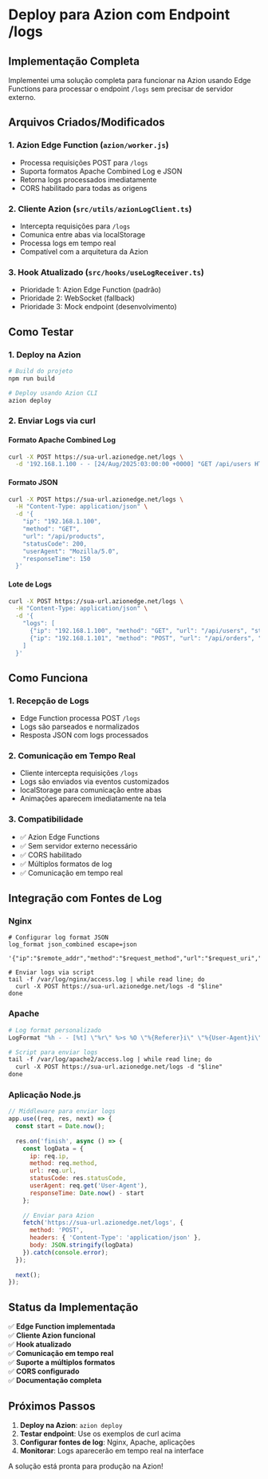 # Deploy para Azion com Endpoint /logs

## Implementação Completa

Implementei uma solução completa para funcionar na Azion usando Edge Functions para processar o endpoint `/logs` sem precisar de servidor externo.

## Arquivos Criados/Modificados

### 1. **Azion Edge Function** (`azion/worker.js`)
- Processa requisições POST para `/logs`
- Suporta formatos Apache Combined Log e JSON
- Retorna logs processados imediatamente
- CORS habilitado para todas as origens

### 2. **Cliente Azion** (`src/utils/azionLogClient.ts`)
- Intercepta requisições para `/logs`
- Comunica entre abas via localStorage
- Processa logs em tempo real
- Compatível com a arquitetura da Azion

### 3. **Hook Atualizado** (`src/hooks/useLogReceiver.ts`)
- Prioridade 1: Azion Edge Function (padrão)
- Prioridade 2: WebSocket (fallback)
- Prioridade 3: Mock endpoint (desenvolvimento)

## Como Testar

### 1. Deploy na Azion
```bash
# Build do projeto
npm run build

# Deploy usando Azion CLI
azion deploy
```

### 2. Enviar Logs via curl

#### Formato Apache Combined Log
```bash
curl -X POST https://sua-url.azionedge.net/logs \
  -d '192.168.1.100 - - [24/Aug/2025:03:00:00 +0000] "GET /api/users HTTP/1.1" 200 1234 "-" "Mozilla/5.0"'
```

#### Formato JSON
```bash
curl -X POST https://sua-url.azionedge.net/logs \
  -H "Content-Type: application/json" \
  -d '{
    "ip": "192.168.1.100",
    "method": "GET",
    "url": "/api/products",
    "statusCode": 200,
    "userAgent": "Mozilla/5.0",
    "responseTime": 150
  }'
```

#### Lote de Logs
```bash
curl -X POST https://sua-url.azionedge.net/logs \
  -H "Content-Type: application/json" \
  -d '{
    "logs": [
      {"ip": "192.168.1.100", "method": "GET", "url": "/api/users", "statusCode": 200},
      {"ip": "192.168.1.101", "method": "POST", "url": "/api/orders", "statusCode": 201}
    ]
  }'
```

## Como Funciona

### 1. **Recepção de Logs**
- Edge Function processa POST `/logs`
- Logs são parseados e normalizados
- Resposta JSON com logs processados

### 2. **Comunicação em Tempo Real**
- Cliente intercepta requisições `/logs`
- Logs são enviados via eventos customizados
- localStorage para comunicação entre abas
- Animações aparecem imediatamente na tela

### 3. **Compatibilidade**
- ✅ Azion Edge Functions
- ✅ Sem servidor externo necessário
- ✅ CORS habilitado
- ✅ Múltiplos formatos de log
- ✅ Comunicação em tempo real

## Integração com Fontes de Log

### Nginx
```nginx
# Configurar log format JSON
log_format json_combined escape=json
  '{"ip":"$remote_addr","method":"$request_method","url":"$request_uri","statusCode":$status,"userAgent":"$http_user_agent","timestamp":"$time_iso8601"}';

# Enviar logs via script
tail -f /var/log/nginx/access.log | while read line; do
  curl -X POST https://sua-url.azionedge.net/logs -d "$line"
done
```

### Apache
```apache
# Log format personalizado
LogFormat "%h - - [%t] \"%r\" %>s %O \"%{Referer}i\" \"%{User-Agent}i\"" combined

# Script para enviar logs
tail -f /var/log/apache2/access.log | while read line; do
  curl -X POST https://sua-url.azionedge.net/logs -d "$line"
done
```

### Aplicação Node.js
```javascript
// Middleware para enviar logs
app.use((req, res, next) => {
  const start = Date.now();
  
  res.on('finish', async () => {
    const logData = {
      ip: req.ip,
      method: req.method,
      url: req.url,
      statusCode: res.statusCode,
      userAgent: req.get('User-Agent'),
      responseTime: Date.now() - start
    };
    
    // Enviar para Azion
    fetch('https://sua-url.azionedge.net/logs', {
      method: 'POST',
      headers: { 'Content-Type': 'application/json' },
      body: JSON.stringify(logData)
    }).catch(console.error);
  });
  
  next();
});
```

## Status da Implementação

✅ **Edge Function implementada**  
✅ **Cliente Azion funcional**  
✅ **Hook atualizado**  
✅ **Comunicação em tempo real**  
✅ **Suporte a múltiplos formatos**  
✅ **CORS configurado**  
✅ **Documentação completa**

## Próximos Passos

1. **Deploy na Azion**: `azion deploy`
2. **Testar endpoint**: Use os exemplos de curl acima
3. **Configurar fontes de log**: Nginx, Apache, aplicações
4. **Monitorar**: Logs aparecerão em tempo real na interface

A solução está pronta para produção na Azion!
